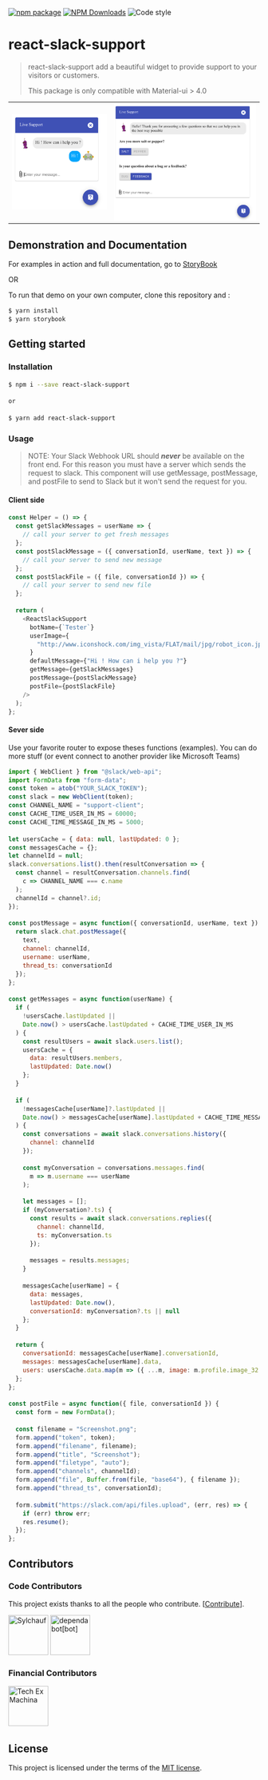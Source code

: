 [![npm package](https://img.shields.io/npm/v/react-slack-support/latest.svg)](https://www.npmjs.com/package/react-slack-support)
[![NPM Downloads](https://img.shields.io/npm/dm/react-slack-support.svg?style=flat)](https://npmcharts.com/compare/react-slack-support?minimal=true)
![Code style](https://img.shields.io/badge/code_style-prettier-ff69b4.svg)

# react-slack-support

> react-slack-support add a beautiful widget to provide support to your visitors or customers.
>
> This package is only compatible with Material-ui > 4.0

|                                                                                                                                                 |                                                                                                                                                  |
| ----------------------------------------------------------------------------------------------------------------------------------------------- | ------------------------------------------------------------------------------------------------------------------------------------------------ |
| <img src="https://raw.githubusercontent.com/techexmachina/react-slack-support/master/react-slack-support-demo.png" alt="alt text" width="100%"> | <img src="https://raw.githubusercontent.com/techexmachina/react-slack-support/master/react-slack-support-demo2.png" alt="alt text" width="100%"> |

## Demonstration and Documentation

For examples in action and full documentation, go to [StoryBook](https://react-slack-support.netlify.com/)

OR

To run that demo on your own computer, clone this repository and :

```bash
$ yarn install
$ yarn storybook
```

## Getting started

### Installation

```bash
$ npm i --save react-slack-support

or

$ yarn add react-slack-support
```

### Usage

> NOTE:
> Your Slack Webhook URL should _**never**_ be available on the front end.
> For this reason you must have a server which sends the request to slack.
> This component will use getMessage, postMessage, and postFile to send to Slack but it won't send the request for you.

#### Client side

```javascript
const Helper = () => {
  const getSlackMessages = userName => {
    // call your server to get fresh messages
  };
  const postSlackMessage = ({ conversationId, userName, text }) => {
    // call your server to send new message
  };
  const postSlackFile = ({ file, conversationId }) => {
    // call your server to send new file
  };

  return (
    <ReactSlackSupport
      botName={`Tester`}
      userImage={
        "http://www.iconshock.com/img_vista/FLAT/mail/jpg/robot_icon.jpg"
      }
      defaultMessage={"Hi ! How can i help you ?"}
      getMessage={getSlackMessages}
      postMessage={postSlackMessage}
      postFile={postSlackFile}
    />
  );
};
```

#### Sever side

Use your favorite router to expose theses functions (examples). You can do more stuff (or event connect to another provider like Microsoft Teams)

```javascript
import { WebClient } from "@slack/web-api";
import FormData from "form-data";
const token = atob("YOUR_SLACK_TOKEN");
const slack = new WebClient(token);
const CHANNEL_NAME = "support-client";
const CACHE_TIME_USER_IN_MS = 60000;
const CACHE_TIME_MESSAGE_IN_MS = 5000;

let usersCache = { data: null, lastUpdated: 0 };
const messagesCache = {};
let channelId = null;
slack.conversations.list().then(resultConversation => {
  const channel = resultConversation.channels.find(
    c => CHANNEL_NAME === c.name
  );
  channelId = channel?.id;
});

const postMessage = async function({ conversationId, userName, text }) {
  return slack.chat.postMessage({
    text,
    channel: channelId,
    username: userName,
    thread_ts: conversationId
  });
};

const getMessages = async function(userName) {
  if (
    !usersCache.lastUpdated ||
    Date.now() > usersCache.lastUpdated + CACHE_TIME_USER_IN_MS
  ) {
    const resultUsers = await slack.users.list();
    usersCache = {
      data: resultUsers.members,
      lastUpdated: Date.now()
    };
  }

  if (
    !messagesCache[userName]?.lastUpdated ||
    Date.now() > messagesCache[userName].lastUpdated + CACHE_TIME_MESSAGE_IN_MS
  ) {
    const conversations = await slack.conversations.history({
      channel: channelId
    });

    const myConversation = conversations.messages.find(
      m => m.username === userName
    );

    let messages = [];
    if (myConversation?.ts) {
      const results = await slack.conversations.replies({
        channel: channelId,
        ts: myConversation.ts
      });

      messages = results.messages;
    }

    messagesCache[userName] = {
      data: messages,
      lastUpdated: Date.now(),
      conversationId: myConversation?.ts || null
    };
  }

  return {
    conversationId: messagesCache[userName].conversationId,
    messages: messagesCache[userName].data,
    users: usersCache.data.map(m => ({ ...m, image: m.profile.image_32 }))
  };
};

const postFile = async function({ file, conversationId }) {
  const form = new FormData();

  const filename = "Screenshot.png";
  form.append("token", token);
  form.append("filename", filename);
  form.append("title", "Screenshot");
  form.append("filetype", "auto");
  form.append("channels", channelId);
  form.append("file", Buffer.from(file, "base64"), { filename });
  form.append("thread_ts", conversationId);

  form.submit("https://slack.com/api/files.upload", (err, res) => {
    if (err) throw err;
    res.resume();
  });
};
```

## Contributors

### Code Contributors

This project exists thanks to all the people who contribute. [[Contribute](CONTRIBUTING.md)].
<a href="https://github.com/techexmachina/react-slack-support/graphs/contributors">

[//]: contributor-faces

<a href="https://github.com/Sylchauf"><img src="https://avatars2.githubusercontent.com/u/5569487?v=4" title="Sylchauf" width="80" height="80"></a>
<a href="https://github.com/apps/dependabot"><img src="https://avatars0.githubusercontent.com/in/29110?v=4" title="dependabot[bot]" width="80" height="80"></a>

[//]: contributor-faces

### Financial Contributors

<a href="https://github.com/techexmachina"><img src="https://avatars3.githubusercontent.com/u/36532333?v=4" title="Tech Ex Machina" width="80" height="80"></a>

## License

This project is licensed under the terms of the [MIT license](/LICENSE).
